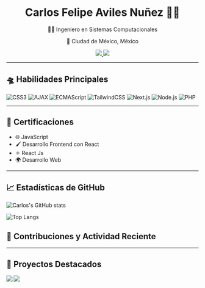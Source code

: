 <div align="center">
  <h1>Carlos Felipe Aviles Nuñez 🌟🚀</h1>
  <p>👨‍💻 Ingeniero en Sistemas Computacionales</p>
  <p>📍 Ciudad de México, México</p>
  
  <!-- Contacto -->
  <a href="mailto:carlosfavilesn@gmail.com">
    <img src="https://img.shields.io/badge/Email-carlosfavilesn%40gmail.com-blue?style=flat-square&logo=gmail">
  </a>
  <a href="www.linkedin.com/in/carlos-felipe-aviles-nuñez-0aaa8385">
    <img src="https://img.shields.io/badge/LinkedIn-Carlos%20Felipe%20Aviles%20Nuñez-blue?style=flat-square&logo=linkedin">
  </a>
</div>

<hr>

## 🛸 Habilidades Principales

<!-- Insignias de habilidades -->
![CSS3](https://img.shields.io/badge/CSS3-1572B6?style=for-the-badge&logo=css3)
![AJAX](https://img.shields.io/badge/AJAX-030303?style=for-the-badge&logo=ajax)
![ECMAScript](https://img.shields.io/badge/ECMAScript-FFD700?style=for-the-badge&logo=javascript)
![TailwindCSS](https://img.shields.io/badge/Tailwind_CSS-38B2AC?style=for-the-badge&logo=tailwind-css)
![Next.js](https://img.shields.io/badge/Next.js-black?style=for-the-badge&logo=next.js)
![Node.js](https://img.shields.io/badge/Node.js-43853D?style=for-the-badge&logo=node.js)
![PHP](https://img.shields.io/badge/PHP-777BB4?style=for-the-badge&logo=php)

<hr>

## 🏅 Certificaciones

<!-- Listado de certificaciones con emojis y estilo -->
- 🌐 JavaScript
- 🖌 Desarrollo Frontend con React
- ⚛ React Js
- 🌍 Desarrollo Web

<hr>

<!-- Sección de estadísticas de GitHub -->
## 📈 Estadísticas de GitHub

![Carlos's GitHub stats](https://github-readme-stats.vercel.app/api?username=TuNombreDeUsuario&show_icons=true&theme=radical)

<!-- Gráfico de lenguajes más usados -->
![Top Langs](https://github-readme-stats.vercel.app/api/top-langs/?username=TuNombreDeUsuario&layout=compact&theme=radical)

<!-- Iniciar una sección de contribuciones y actividad reciente -->
## 🌌 Contribuciones y Actividad Reciente

<!--START_SECTION:activity-->
<!--END_SECTION:activity-->

<!-- Esta parte requiere que configures GitHub Actions para mostrar tu actividad reciente -->

<hr>

<!-- Sección de proyectos destacados -->
## 💫 Proyectos Destacados

<!-- Repositorios como tarjetas -->
<a href="URL_DE_TU_PROYECTO_1">
  <img align="left" src="https://github-readme-stats.vercel.app/api/pin/?username=TuNombreDeUsuario&repo=NombreDelRepositorio1&theme=vision-friendly-dark" />
</a>
<a href="URL_DE_TU_PROYECTO_2">
  <img align="left" src="https://github-readme-stats.vercel.app/api/pin/?username=TuNombreDeUsuario&repo=NombreDelRepositorio2&theme=vision-friendly-dark" />
</a>

<!-- Asegúrate de dejar un poco de espacio entre las tarjetas de los proyectos -->
<br><br><br><br><br><br><br><br><br>

<!-- Agrega cualquier otra información que consideres necesaria, como enlaces a blogs, colaboraciones, etc. -->
